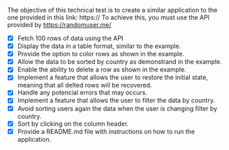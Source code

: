 The objective of this technical test is to create a similar application to the one provided in this link: https://
To achieve this, you must use the API provided by https://randomuser.me/

- [x] Fetch 100 rows of data using the API
- [x] Display the data in a table format, similar to the example.
- [x] Provide the option to color rows as shown in the example.
- [x] Allow the data to be sorted by country as demonstrand in the example.
- [x] Enable the ability to delete a row as shown in the example.
- [x] Implement a feature that allows the user to restore the initial state, meaning that all delted rows will be recovered.
- [x] Handle any potencial errors that may occurs.
- [x] Implement a feature that allows the user to filter the data by country.
- [x] Avoid sorting users again the data when the user is changing filter by country.
- [x] Sort by clicking on the column header.
- [x] Provide a README.md file with instructions on how to run the application.